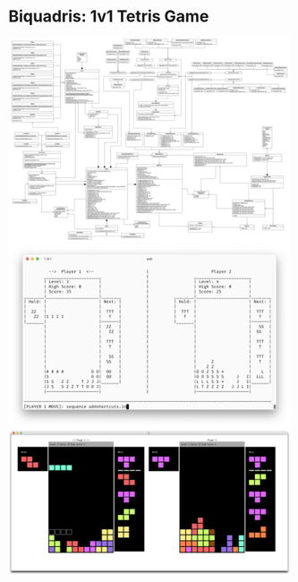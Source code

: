 # Biquadris: 1v1 Tetris Game

![Class UML Diagram](classumldiagram.png)
![Terminal Gameplay](terminal_gameplay.png)
![XWindow Gameplay](xwindow_gameplay.png)
